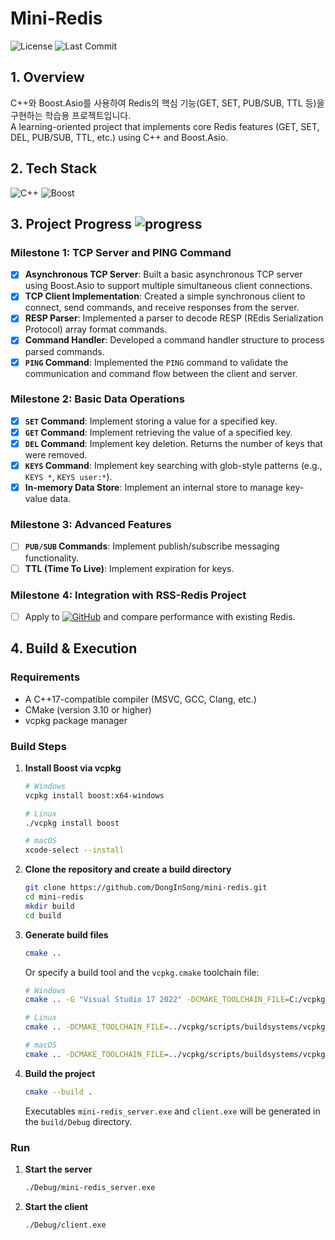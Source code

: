 # Mini-Redis
![License](https://img.shields.io/github/license/senli1073/senli1073.github.io)
![Last Commit](https://img.shields.io/github/last-commit/DongInSong/mini-redis)
## 1. Overview
C++와 Boost.Asio를 사용하여 Redis의 핵심 기능(GET, SET, PUB/SUB, TTL 등)을 구현하는 학습용 프로젝트입니다.   
A learning-oriented project that implements core Redis features (GET, SET, DEL, PUB/SUB, TTL, etc.) using C++ and Boost.Asio.

## 2. Tech Stack

![C++](https://img.shields.io/badge/C++-00599C?style=for-the-badge&logo=c%2B%2B&logoColor=white)  ![Boost](https://img.shields.io/badge/Boost-00599C?style=for-the-badge&logoColor=white)


## 3. Project Progress  ![progress](https://img.shields.io/badge/Progress-70%25-yellowgreen)

### Milestone 1: TCP Server and PING Command

-   [x] **Asynchronous TCP Server**: Built a basic asynchronous TCP server using Boost.Asio to support multiple simultaneous client connections.
-   [x] **TCP Client Implementation**: Created a simple synchronous client to connect, send commands, and receive responses from the server.
-   [x] **RESP Parser**: Implemented a parser to decode RESP (REdis Serialization Protocol) array format commands.
-   [x] **Command Handler**: Developed a command handler structure to process parsed commands.
-   [x] **`PING` Command**: Implemented the `PING` command to validate the communication and command flow between the client and server.

### Milestone 2: Basic Data Operations

-   [x] **`SET` Command**: Implement storing a value for a specified key.
-   [x] **`GET` Command**: Implement retrieving the value of a specified key.
-   [x] **`DEL` Command**: Implement key deletion. Returns the number of keys that were removed.
-   [x] **`KEYS` Command**: Implement key searching with glob-style patterns (e.g., `KEYS *`, `KEYS user:*`).
-   [x] **In-memory Data Store**: Implement an internal store to manage key-value data.

### Milestone 3: Advanced Features
-   [ ] **`PUB/SUB` Commands**: Implement publish/subscribe messaging functionality.
-   [ ] **TTL (Time To Live)**: Implement expiration for keys.

### Milestone 4: Integration with RSS-Redis Project
-   [ ] Apply to [![GitHub](https://img.shields.io/badge/rss_redis-181717?style=flat&logo=github&logoColor=white)](https://github.com/DongInSong/rss-redis) and compare performance with existing Redis.


## 4. Build & Execution

### Requirements
- A C++17-compatible compiler (MSVC, GCC, Clang, etc.)
- CMake (version 3.10 or higher)
- vcpkg package manager

### Build Steps

1. **Install Boost via vcpkg**
    ```bash
    # Windows
    vcpkg install boost:x64-windows
    
    # Linux
    ./vcpkg install boost
    
    # macOS
    xcode-select --install
    ```

2. **Clone the repository and create a build directory**
    ```bash
    git clone https://github.com/DongInSong/mini-redis.git
    cd mini-redis
    mkdir build
    cd build
    ```

3. **Generate build files**
    ```bash
    cmake ..
    ```
    Or specify a build tool and the `vcpkg.cmake` toolchain file:
    ```bash
    # Windows
    cmake .. -G "Visual Studio 17 2022" -DCMAKE_TOOLCHAIN_FILE=C:/vcpkg/scripts/buildsystems/vcpkg.cmake

    # Linux
    cmake .. -DCMAKE_TOOLCHAIN_FILE=../vcpkg/scripts/buildsystems/vcpkg.cmake

    # macOS
    cmake .. -DCMAKE_TOOLCHAIN_FILE=../vcpkg/scripts/buildsystems/vcpkg.cmake
    ```

4. **Build the project**
    ```bash
    cmake --build .
    ```
    Executables `mini-redis_server.exe` and `client.exe` will be generated in the `build/Debug` directory.


### Run

1. **Start the server**
    ```bash
    ./Debug/mini-redis_server.exe
    ```

2. **Start the client**
    ```bash
    ./Debug/client.exe
    ```
